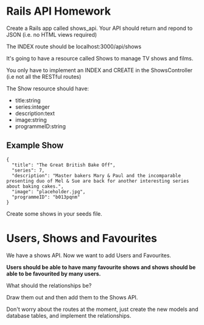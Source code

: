 # Rails API Homework

Create a Rails app called shows_api. Your API should return and repond to JSON (i.e. no HTML views required)

The INDEX route should be localhost:3000/api/shows

It's going to have a resource called Shows to manage TV shows and films.

You only have to implement an INDEX and CREATE in the ShowsController (i.e not all the RESTful routes)

The Show resource should have:

  - title:string
  - series:integer
  - description:text
  - image:string
  - programmeID:string


## Example Show

```
{
  "title": "The Great British Bake Off",
  "series": 7,
  "description": "Master bakers Mary & Paul and the incomparable presenting duo of Mel & Sue are back for another interesting series about baking cakes.",
  "image": "placeholder.jpg",
  "programmeID": "b013pqnm" 
}
```

Create some shows in your seeds file.

# Users, Shows and Favourites

We have a shows API. Now we want to add Users and Favourites.

**Users should be able to have many favourite shows and shows should be able to be favourited by many users.**

What should the relationships be? 

Draw them out and then add them to the Shows API.

Don't worry about the routes at the moment, just create the new models and database tables, and implement the relationships.